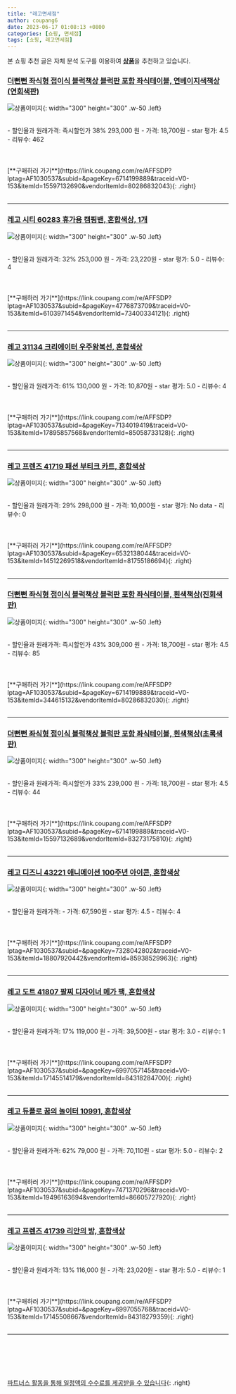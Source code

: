 ```yaml
---
title: "레고면세점"
author: coupang6
date: 2023-06-17 01:08:13 +0800
categories: [쇼핑, 면세점]
tags: [쇼핑, 레고면세점]
---
```


본 쇼핑 추천 글은 자체 분석 도구를 이용하여 [**상품**](https://link.coupang.com/a/bao1ui)을 추천하고 있습니다.

### [더뻔뻔 좌식형 접이식 블럭책상 블럭판 포함 좌식테이블, 연베이지색책상(연회색판)](https://link.coupang.com/re/AFFSDP?lptag=AF1030537&subid=&pageKey=6714199889&traceid=V0-153&itemId=15597132690&vendorItemId=80286832043)

![상품이미지](https://thumbnail7.coupangcdn.com/thumbnails/remote/230x230ex/image/vendor_inventory/images/2018/07/30/2/2/59af1596-ae50-42e9-bab7-1b2e6471431a.jpg){: width="300" height="300" .w-50 .left}


<br>
- 할인율과 원래가격: 즉시할인가 38%  293,000   원
- 가격: 18,700원
- star 평가: 4.5
- 리뷰수: 462
<br>
<br>
<br>
<br>
[**구매하러 가기**](https://link.coupang.com/re/AFFSDP?lptag=AF1030537&subid=&pageKey=6714199889&traceid=V0-153&itemId=15597132690&vendorItemId=80286832043){: .right}
<br>
<br>

---

### [레고 시티 60283 휴가용 캠핑밴, 혼합색상, 1개](https://link.coupang.com/re/AFFSDP?lptag=AF1030537&subid=&pageKey=4776873709&traceid=V0-153&itemId=6103971454&vendorItemId=73400334121)

![상품이미지](https://thumbnail9.coupangcdn.com/thumbnails/remote/230x230ex/image/retail/images/1211302031623729-b213c47f-79a7-4d54-9611-5fe7db51f389.jpg){: width="300" height="300" .w-50 .left}


<br>
- 할인율과 원래가격: 32%  253,000   원
- 가격: 23,220원
- star 평가: 5.0
- 리뷰수: 4
<br>
<br>
<br>
<br>
[**구매하러 가기**](https://link.coupang.com/re/AFFSDP?lptag=AF1030537&subid=&pageKey=4776873709&traceid=V0-153&itemId=6103971454&vendorItemId=73400334121){: .right}
<br>
<br>

---

### [레고 31134 크리에이터 우주왕복선, 혼합색상](https://link.coupang.com/re/AFFSDP?lptag=AF1030537&subid=&pageKey=7134019419&traceid=V0-153&itemId=17895857568&vendorItemId=85058733128)

![상품이미지](https://thumbnail6.coupangcdn.com/thumbnails/remote/230x230ex/image/rs_quotation_api/r2bgcluy/95a36ef535374274b357623563f120d0.png){: width="300" height="300" .w-50 .left}


<br>
- 할인율과 원래가격: 61%  130,000   원
- 가격: 10,870원
- star 평가: 5.0
- 리뷰수: 4
<br>
<br>
<br>
<br>
[**구매하러 가기**](https://link.coupang.com/re/AFFSDP?lptag=AF1030537&subid=&pageKey=7134019419&traceid=V0-153&itemId=17895857568&vendorItemId=85058733128){: .right}
<br>
<br>

---

### [레고 프렌즈 41719 패션 부티크 카트, 혼합색상](https://link.coupang.com/re/AFFSDP?lptag=AF1030537&subid=&pageKey=6532138044&traceid=V0-153&itemId=14512269518&vendorItemId=81755186694)

![상품이미지](https://thumbnail8.coupangcdn.com/thumbnails/remote/230x230ex/image/retail/images/4953531131704362-533250c4-5940-472e-a1f1-c75a98033199.jpg){: width="300" height="300" .w-50 .left}


<br>
- 할인율과 원래가격: 29%  298,000   원
- 가격: 10,000원
- star 평가: No data
- 리뷰수: 0
<br>
<br>
<br>
<br>
[**구매하러 가기**](https://link.coupang.com/re/AFFSDP?lptag=AF1030537&subid=&pageKey=6532138044&traceid=V0-153&itemId=14512269518&vendorItemId=81755186694){: .right}
<br>
<br>

---

### [더뻔뻔 좌식형 접이식 블럭책상 블럭판 포함 좌식테이블, 흰색책상(진회색판)](https://link.coupang.com/re/AFFSDP?lptag=AF1030537&subid=&pageKey=6714199889&traceid=V0-153&itemId=344615132&vendorItemId=80286832030)

![상품이미지](https://thumbnail7.coupangcdn.com/thumbnails/remote/230x230ex/image/vendor_inventory/images/2018/07/30/2/7/e4396e7b-4188-4000-ad28-0cd05f3a5651.jpg){: width="300" height="300" .w-50 .left}


<br>
- 할인율과 원래가격: 즉시할인가 43%  309,000   원
- 가격: 18,700원
- star 평가: 4.5
- 리뷰수: 85
<br>
<br>
<br>
<br>
[**구매하러 가기**](https://link.coupang.com/re/AFFSDP?lptag=AF1030537&subid=&pageKey=6714199889&traceid=V0-153&itemId=344615132&vendorItemId=80286832030){: .right}
<br>
<br>

---

### [더뻔뻔 좌식형 접이식 블럭책상 블럭판 포함 좌식테이블, 흰색책상(초록색판)](https://link.coupang.com/re/AFFSDP?lptag=AF1030537&subid=&pageKey=6714199889&traceid=V0-153&itemId=15597132689&vendorItemId=83273175810)

![상품이미지](https://thumbnail6.coupangcdn.com/thumbnails/remote/230x230ex/image/vendor_inventory/images/2018/07/30/2/6/56ab1410-a0f2-49d0-b218-585bd8c41a67.jpg){: width="300" height="300" .w-50 .left}


<br>
- 할인율과 원래가격: 즉시할인가 33%  239,000   원
- 가격: 18,700원
- star 평가: 4.5
- 리뷰수: 44
<br>
<br>
<br>
<br>
[**구매하러 가기**](https://link.coupang.com/re/AFFSDP?lptag=AF1030537&subid=&pageKey=6714199889&traceid=V0-153&itemId=15597132689&vendorItemId=83273175810){: .right}
<br>
<br>

---

### [레고 디즈니 43221 애니메이션 100주년 아이콘, 혼합색상](https://link.coupang.com/re/AFFSDP?lptag=AF1030537&subid=&pageKey=7328042802&traceid=V0-153&itemId=18807920442&vendorItemId=85938529963)

![상품이미지](https://thumbnail6.coupangcdn.com/thumbnails/remote/230x230ex/image/retail/images/2023/05/11/17/2/3aa6fe12-ddbc-431c-850d-70ef447b666a.png){: width="300" height="300" .w-50 .left}


<br>
- 할인율과 원래가격: 
- 가격: 67,590원
- star 평가: 4.5
- 리뷰수: 4
<br>
<br>
<br>
<br>
[**구매하러 가기**](https://link.coupang.com/re/AFFSDP?lptag=AF1030537&subid=&pageKey=7328042802&traceid=V0-153&itemId=18807920442&vendorItemId=85938529963){: .right}
<br>
<br>

---

### [레고 도트 41807 팔찌 디자이너 메가 팩, 혼합색상](https://link.coupang.com/re/AFFSDP?lptag=AF1030537&subid=&pageKey=6997057145&traceid=V0-153&itemId=17145514179&vendorItemId=84318284700)

![상품이미지](https://thumbnail8.coupangcdn.com/thumbnails/remote/230x230ex/image/retail/images/2022/12/15/13/0/84dec084-b547-42c1-947c-9a5e38872273.png){: width="300" height="300" .w-50 .left}


<br>
- 할인율과 원래가격: 17%  119,000   원
- 가격: 39,500원
- star 평가: 3.0
- 리뷰수: 1
<br>
<br>
<br>
<br>
[**구매하러 가기**](https://link.coupang.com/re/AFFSDP?lptag=AF1030537&subid=&pageKey=6997057145&traceid=V0-153&itemId=17145514179&vendorItemId=84318284700){: .right}
<br>
<br>

---

### [레고 듀플로 꿈의 놀이터 10991, 혼합색상](https://link.coupang.com/re/AFFSDP?lptag=AF1030537&subid=&pageKey=7471370296&traceid=V0-153&itemId=19496163694&vendorItemId=86605727920)

![상품이미지](https://thumbnail9.coupangcdn.com/thumbnails/remote/230x230ex/image/retail/images/79966115340774-861f551d-e0b8-4bf3-9128-cc8dc7be414f.png){: width="300" height="300" .w-50 .left}


<br>
- 할인율과 원래가격: 62%  79,000   원
- 가격: 70,110원
- star 평가: 5.0
- 리뷰수: 2
<br>
<br>
<br>
<br>
[**구매하러 가기**](https://link.coupang.com/re/AFFSDP?lptag=AF1030537&subid=&pageKey=7471370296&traceid=V0-153&itemId=19496163694&vendorItemId=86605727920){: .right}
<br>
<br>

---

### [레고 프렌즈 41739 리안의 방, 혼합색상](https://link.coupang.com/re/AFFSDP?lptag=AF1030537&subid=&pageKey=6997055768&traceid=V0-153&itemId=17145508667&vendorItemId=84318279359)

![상품이미지](https://thumbnail10.coupangcdn.com/thumbnails/remote/230x230ex/image/retail/images/2022/12/15/13/9/1477bebd-844c-47dd-9912-903fb3657cc7.png){: width="300" height="300" .w-50 .left}


<br>
- 할인율과 원래가격: 13%  116,000   원
- 가격: 23,020원
- star 평가: 5.0
- 리뷰수: 1
<br>
<br>
<br>
<br>
[**구매하러 가기**](https://link.coupang.com/re/AFFSDP?lptag=AF1030537&subid=&pageKey=6997055768&traceid=V0-153&itemId=17145508667&vendorItemId=84318279359){: .right}
<br>
<br>

---
<br><br><br><br><br> [파트너스 활동을 통해 일정액의 수수료를 제공받을 수 있습니다](https://link.coupang.com/a/bao1ui){: .right}
